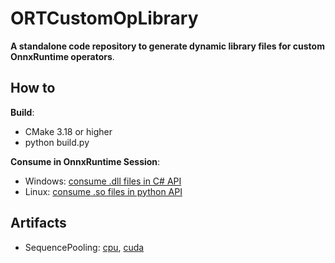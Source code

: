 # ORTCustomOpLibrary

**A standalone code repository to generate dynamic library files for custom OnnxRuntime operators**.

## How to

**Build**: 
- CMake 3.18 or higher
- python build.py

**Consume in OnnxRuntime Session**: 
- Windows: [consume .dll files in C# API](https://github.com/microsoft/onnxruntime/blob/430e80e7b6e5e6222b2d90ca5e43609d62082722/csharp/test/Microsoft.ML.OnnxRuntime.Tests/InferenceTest.cs#L1181)
- Linux: [consume .so files in python API](https://github.com/microsoft/onnxruntime/blob/430e80e7b6e5e6222b2d90ca5e43609d62082722/onnxruntime/test/python/onnxruntime_test_python.py#L810)


## Artifacts
- SequencePooling: [cpu](https://github.com/wangyems/OrtCustomOpDynamicLibrary/tree/v1.0/artifacts/Turing-Longformer/SequencePooling/cpu),
                   [cuda](https://github.com/wangyems/OrtCustomOpDynamicLibrary/tree/v1.0/artifacts/Turing-Longformer/SequencePooling/cuda)
